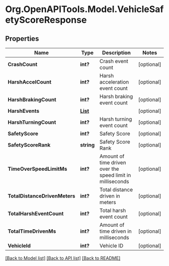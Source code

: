 # Org.OpenAPITools.Model.VehicleSafetyScoreResponse
## Properties

Name | Type | Description | Notes
------------ | ------------- | ------------- | -------------
**CrashCount** | **int?** | Crash event count | [optional] 
**HarshAccelCount** | **int?** | Harsh acceleration event count | [optional] 
**HarshBrakingCount** | **int?** | Harsh braking event count | [optional] 
**HarshEvents** | [**List<SafetyReportHarshEvent>**](SafetyReportHarshEvent.md) |  | [optional] 
**HarshTurningCount** | **int?** | Harsh turning event count | [optional] 
**SafetyScore** | **int?** | Safety Score | [optional] 
**SafetyScoreRank** | **string** | Safety Score Rank | [optional] 
**TimeOverSpeedLimitMs** | **int?** | Amount of time driven over the speed limit in milliseconds | [optional] 
**TotalDistanceDrivenMeters** | **int?** | Total distance driven in meters | [optional] 
**TotalHarshEventCount** | **int?** | Total harsh event count | [optional] 
**TotalTimeDrivenMs** | **int?** | Amount of time driven in milliseconds | [optional] 
**VehicleId** | **int?** | Vehicle ID | [optional] 

[[Back to Model list]](../README.md#documentation-for-models) [[Back to API list]](../README.md#documentation-for-api-endpoints) [[Back to README]](../README.md)

